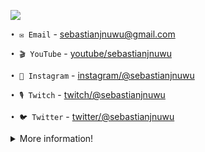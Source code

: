 [![](https://media.discordapp.net/attachments/969290884300537868/974744327890800731/1e4a9f8e-885d-419a-b01a-92188ccd6d6a.jpeg)](https://discord.com/users/932678185970192404)<br>
  
 `• ✉️ Email` - sebastianjnuwu@gmail.com
   
 `• 🎬 YouTube` - [youtube/sebastianjnuwu]()

 `• 📸 Instagram` - [instagram/@sebastianjnuwu](https://instagram.com/sebastianjnuwu)
 
 `• 🎙️ Twitch` - [twitch/@sebastianjnuwu](https://twitch.tv/sebastianjnuwu)
  
  `• 🐦 Twitter` - [twitter/@sebastianjnuwu](https://twitter.com/sebastianjnuwu)

<details>
  <summary>More information!</summary>
  
![Metrics](https://metrics.lecoq.io/sebastianjnuwu?template=classic&isocalendar=1&introduction=1&people=1&gists=1&languages=1&stars=1&isocalendar.duration=half-year&languages.limit=8&languages.sections=most-used&languages.colors=github&languages.threshold=0%25&languages.indepth=false&languages.analysis.timeout=15&languages.categories=markup%2C%20programming&languages.recent.categories=markup%2C%20programming&languages.recent.load=300&languages.recent.days=14&introduction.title=true&stars.limit=4&people.limit=24&people.size=28&people.types=followers%2C%20following&people.identicons=false&people.shuffle=false&config.timezone=America%2FSao_Paulo&config.twemoji=true)

</details>

